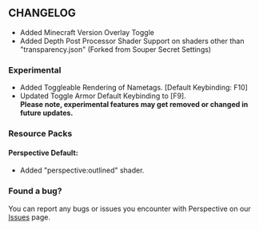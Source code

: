 ## CHANGELOG  
 - Added Minecraft Version Overlay Toggle  
 - Added Depth Post Processor Shader Support on shaders other than "transparency.json" (Forked from Souper Secret Settings)  

### Experimental  
 - Added Toggleable Rendering of Nametags. [Default Keybinding: F10]  
 - Updated Toggle Armor Default Keybinding to [F9].  
**Please note, experimental features may get removed or changed in future updates.**  

### Resource Packs  
#### Perspective Default:  
- Added "perspective:outlined" shader.  

### Found a bug?  
You can report any bugs or issues you encounter with Perspective on our [Issues](https://github.com/MCLegoMan/Perspective/issues) page.  